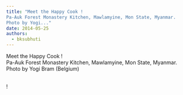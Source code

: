 ```yaml
---
title: "Meet the Happy Cook !
Pa-Auk Forest Monastery Kitchen, Mawlamyine, Mon State, Myanmar.
Photo by Yogi..."
date: 2014-05-25
authors: 
  - bksubhuti
---
```


Meet the Happy Cook !  
Pa-Auk Forest Monastery Kitchen, Mawlamyine, Mon State, Myanmar.  
Photo by Yogi Bram (Belgium)  
﻿

!

